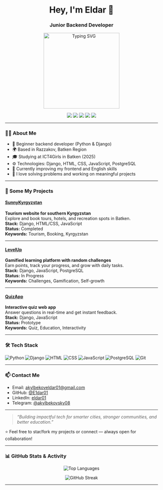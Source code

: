 <h1 align="center">Hey, I'm Eldar 👋</h1>
<h3 align="center">Junior Backend Developer</h3>

<p align="center">
  <img src="https://media.giphy.com/media/RbDKaczqWovIugyJmW/giphy.gif?cid=ecf05e4713bidvyf65591pxcuwufyjqh0j1nen363voeo2tg&ep=v1_gifs_related&rid=giphy.gif&ct=g" alt="Typing SVG" width="250"/>
</p>

<p align="center">
  <img src="https://img.shields.io/badge/-Python-3776AB?style=flat&logo=python&logoColor=white" />
  <img src="https://img.shields.io/badge/-Django-092E20?style=flat&logo=django&logoColor=white" />
  <img src="https://img.shields.io/badge/-PostgreSQL-4169E1?style=flat&logo=postgresql&logoColor=white" />
  <img src="https://img.shields.io/badge/-Docker-2496ED?style=flat&logo=docker&logoColor=white" />
  <img src="https://img.shields.io/badge/-GitHub-181717?style=flat&logo=github&logoColor=white" />
</p>

---

### 👨‍💻 About Me
- 🔧 Beginner backend developer (Python & Django)
- 🌍 Based in Razzakov, Batken Region
- 🎓 Studying at ICT4Girls in Batken (2025)
- ⚙️ Technologies: Django, HTML, CSS, JavaScript, PostgreSQL
- 🌱 Currently improving my frontend and English skills
- 🧠 I love solving problems and working on meaningful projects

---

### 🚀 Some My Projects

#### [**SunnyKyrgyzstan**](https://github.com/E1dar01/SunnyKyrgyzstan)  
**Tourism website for southern Kyrgyzstan**  
Explore and book tours, hotels, and recreation spots in Batken.  
**Stack:** Django, HTML/CSS, JavaScript  
**Status:** Completed  
**Keywords:** Tourism, Booking, Kyrgyzstan

---

#### [**LevelUp**](https://github.com/E1dar01/LevelUp)  
**Gamified learning platform with random challenges**  
Earn points, track your progress, and grow with daily tasks.  
**Stack:** Django, JavaScript, PostgreSQL  
**Status:** In Progress  
**Keywords:** Challenges, Gamification, Self-growth

---

#### [**QuizApp**](https://github.com/E1dar01/QuizApp)  
**Interactive quiz web app**  
Answer questions in real-time and get instant feedback.  
**Stack:** Django, JavaScript  
**Status:** Prototype  
**Keywords:** Quiz, Education, Interactivity

---

### 🛠️ Tech Stack

![Python](https://img.shields.io/badge/Python-3776AB?style=for-the-badge&logo=python&logoColor=white)
![Django](https://img.shields.io/badge/Django-092E20?style=for-the-badge&logo=django&logoColor=white)
![HTML](https://img.shields.io/badge/HTML5-e34c26?style=for-the-badge&logo=html5&logoColor=white)
![CSS](https://img.shields.io/badge/CSS3-1572b6?style=for-the-badge&logo=css3&logoColor=white)
![JavaScript](https://img.shields.io/badge/JavaScript-F7DF1E?style=for-the-badge&logo=javascript&logoColor=black)
![PostgreSQL](https://img.shields.io/badge/PostgreSQL-316192?style=for-the-badge&logo=postgresql&logoColor=white)
![Git](https://img.shields.io/badge/Git-F05032?style=for-the-badge&logo=git&logoColor=white)


---

### 📫 Contact Me

- Email: akylbekoveldar01@gmail.com  
- GitHub: [@E1dar01](https://github.com/E1dar01)  
- LinkedIn: [eldar01](https://www.linkedin.com/in/eldar01)
- Telegram: [@akylbekovsky08](https://t.me/akylbekovsky08)
---

> *“Building impactful tech for smarter cities, stronger communities, and better education.”*

⭐ Feel free to star/fork my projects or connect — always open for collaboration!

---

### 📊 GitHub Stats & Activity


<p align="center">
  <img src="https://github-readme-stats.vercel.app/api/top-langs/?username=E1dar01&layout=compact&theme=radical" alt="Top Languages" />
</p>

<p align="center">
  <img src="https://github-readme-streak-stats.herokuapp.com/?user=E1dar01&theme=radical" alt="GitHub Streak" />
</p>

---
